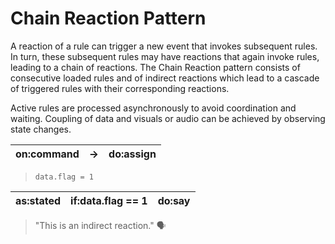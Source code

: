 # Chain Reaction Pattern

A reaction of a rule can trigger a new event that invokes subsequent rules. In turn, these subsequent rules may have reactions that again invoke rules, leading to a chain of reactions. The Chain Reaction pattern consists of consecutive loaded rules and of indirect reactions which lead to a cascade of triggered rules with their corresponding reactions.

Active rules are processed asynchronously to avoid coordination and waiting. Coupling of data and visuals or audio can be achieved by observing state changes.

| on:command	| →	| do:assign |
|---|---|---|
> `data.flag = 1`

| as:stated	| if:data.flag == 1	| do:say | 
|---|---|---|
> "This is an indirect reaction." 🗣
